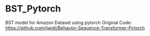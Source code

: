 # BST_Pytorch
BST model for Amazon Dataset using pytorch
Original Code: https://github.com/jiwidi/Behavior-Sequence-Transformer-Pytorch
